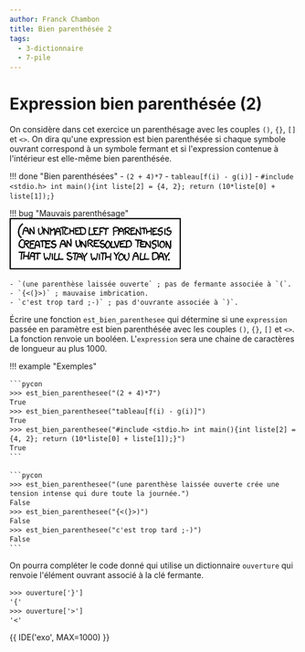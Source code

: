 ```yaml
---
author: Franck Chambon
title: Bien parenthésée 2
tags:
  - 3-dictionnaire
  - 7-pile
---
```

# Expression bien parenthésée (2)

On considère dans cet exercice un parenthésage avec les couples `()`, `{}`, `[]` et `<>`. On dira qu'une expression est bien parenthésée si chaque symbole ouvrant correspond à un symbole fermant et si l'expression contenue à l'intérieur est elle-même bien parenthésée.

!!! done "Bien parenthésées"
    - `(2 + 4)*7`
    - `tableau[f(i) - g(i)]`
    - `#include <stdio.h> int main(){int liste[2] = {4, 2}; return (10*liste[0] + liste[1]);}`

!!! bug "Mauvais parenthésage"
    ![XKCD 859](par.png)

    - `(une parenthèse laissée ouverte` ; pas de fermante associée à `(`.
    - `{<(}>)` ; mauvaise imbrication.
    - `c'est trop tard ;-)` ; pas d'ouvrante associée à `)`.

Écrire une fonction `est_bien_parenthesee` qui détermine si une `expression` passée en paramètre est bien parenthésée avec les couples `()`, `{}`, `[]` et `<>`. La fonction renvoie un booléen. L'`expression` sera une chaine de caractères de longueur au plus 1000.

!!! example "Exemples"

    ```pycon
    >>> est_bien_parenthesee("(2 + 4)*7")
    True
    >>> est_bien_parenthesee("tableau[f(i) - g(i)]")
    True
    >>> est_bien_parenthesee("#include <stdio.h> int main(){int liste[2] = {4, 2}; return (10*liste[0] + liste[1]);}")
    True
    ```

    ```pycon
    >>> est_bien_parenthesee("(une parenthèse laissée ouverte crée une tension intense qui dure toute la journée.")
    False
    >>> est_bien_parenthesee("{<(}>)")
    False
    >>> est_bien_parenthesee("c'est trop tard ;-)")
    False
    ```

On pourra compléter le code donné qui utilise un dictionnaire `ouverture` qui renvoie l'élément ouvrant associé à la clé fermante.

```pycon
>>> ouverture['}']
'{'
>>> ouverture['>']
'<'
```

{{ IDE('exo', MAX=1000) }}